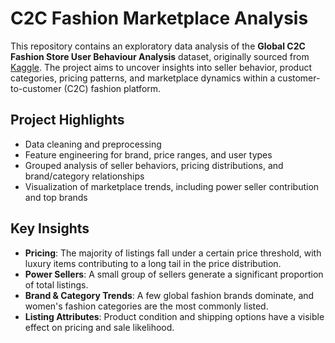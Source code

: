 # C2C Fashion Marketplace Analysis

This repository contains an exploratory data analysis of the **Global C2C Fashion Store User Behaviour Analysis** dataset, originally sourced from [Kaggle](https://www.kaggle.com/datasets/thedevastator/global-c2c-fashion-store-user-behaviour-analysis). The project aims to uncover insights into seller behavior, product categories, pricing patterns, and marketplace dynamics within a customer-to-customer (C2C) fashion platform.

## Project Highlights

- Data cleaning and preprocessing  
- Feature engineering for brand, price ranges, and user types  
- Grouped analysis of seller behaviors, pricing distributions, and brand/category relationships  
- Visualization of marketplace trends, including power seller contribution and top brands  

## Key Insights

- **Pricing**: The majority of listings fall under a certain price threshold, with luxury items contributing to a long tail in the price distribution.
- **Power Sellers**: A small group of sellers generate a significant proportion of total listings.
- **Brand & Category Trends**: A few global fashion brands dominate, and women's fashion categories are the most commonly listed.
- **Listing Attributes**: Product condition and shipping options have a visible effect on pricing and sale likelihood.
